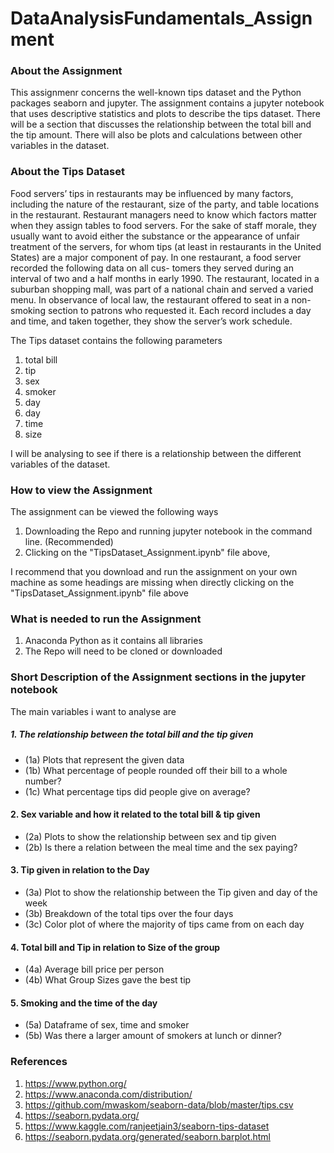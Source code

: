 # DataAnalysisFundamentals_Assignment

### About the Assignment

This assignmenr concerns the well-known tips dataset and the Python packages
seaborn and jupyter.
The assignment contains a jupyter notebook that uses descriptive statistics and
plots to describe the tips dataset.
There will be a section that discusses the relationship between the total bill and the tip amount. There will also be plots and calculations between other variables in the dataset.

### About the Tips Dataset

Food servers’ tips in restaurants may be influenced by many factors, including the nature of the restaurant, size of the party, and table locations in the restaurant. Restaurant managers need to know which factors matter when they assign tables to food servers. For the sake of staff morale, they usually want to avoid either the substance or the appearance of unfair treatment of the servers, for whom tips (at least in restaurants in the United States) are a major component of pay. In one restaurant, a food server recorded the following data on all cus- tomers they served during an interval of two and a half months in early 1990. The restaurant, located in a suburban shopping mall, was part of a national chain and served a varied menu. In observance of local law, the restaurant offered to seat in a non-smoking section to patrons who requested it. Each record includes a day and time, and taken together, they show the server’s work schedule.

The Tips dataset contains the following parameters
1. total bill
2. tip
3. sex
4. smoker
5. day
6. day
7. time
8. size

I will be analysing to see if there is a relationship between the different variables of the dataset.

### How to view the Assignment

The assignment can be viewed the following ways

1. Downloading the Repo and running jupyter notebook in the command line. (Recommended)
2. Clicking on the "TipsDataset_Assignment.ipynb" file above,

I recommend that you download and run the assignment on your own machine as some headings are missing when directly clicking on the "TipsDataset_Assignment.ipynb" file above

### What is needed to run the Assignment

1. Anaconda Python as it contains all libraries
2. The Repo will need to be cloned or downloaded

### Short Description of the Assignment sections in the jupyter notebook
The main variables i want to analyse are

##### 1. The relationship between the total bill and the tip given
 - (1a) Plots that represent the given data
 - (1b) What percentage of people rounded off their bill to a whole number?
 - (1c) What percentage tips did people give on average?

#### 2. Sex variable and how it related to the total bill & tip given
 - (2a) Plots to show the relationship between sex and tip given
 - (2b) Is there a relation between the meal time and the sex paying? 

#### 3. Tip given in relation to the Day
 - (3a) Plot to show the relationship between the Tip given and day of the week
 - (3b) Breakdown of the total tips over the four days
 - (3c) Color plot of where the majority of tips came from on each day

#### 4. Total bill and Tip in relation to Size of the group
 - (4a) Average bill price per person
 - (4b) What Group Sizes gave the best tip

#### 5. Smoking and the time of the day
 - (5a) Dataframe of sex, time and smoker
 - (5b) Was there a larger amount of smokers at lunch or dinner?

### References

1. https://www.python.org/
2. https://www.anaconda.com/distribution/
3. https://github.com/mwaskom/seaborn-data/blob/master/tips.csv
4. https://seaborn.pydata.org/
5. https://www.kaggle.com/ranjeetjain3/seaborn-tips-dataset
6. https://seaborn.pydata.org/generated/seaborn.barplot.html


